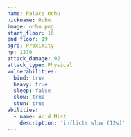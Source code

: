 ```yaml
---
name: Palace Ochu
nickname: Ochu
image: ochu.png
start_floor: 16
end_floor: 19
agro: Proximity
hp: 1270
attack_damage: 92
attack_type: Physical
vulnerabilities:
  bind: true
  heavy: true
  sleep: false
  slow: true
  stun: true
abilities:
  - name: Acid Mist
    description: 'inflicts slow (12s)'
---
```

